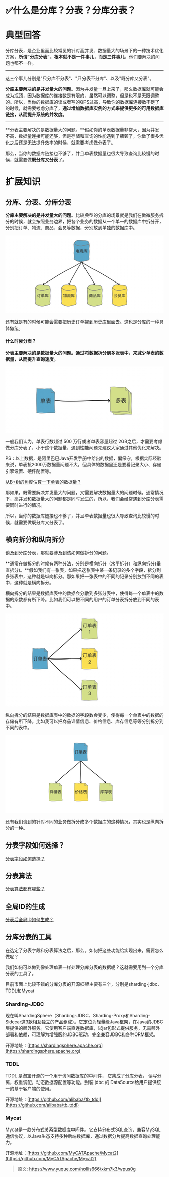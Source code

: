 # ✅什么是分库？分表？分库分表？

# 典型回答


分库分表，是企业里面比较常见的针对高并发、数据量大的场景下的一种技术优化方案，**所谓"分库分表"，根本就不是一件事儿，而是三件事儿**，他们要解决的问题也都不一样。

****

这三个事儿分别是"只分库不分表"、"只分表不分库"、以及"既分库又分表"。



**分库主要解决的是并发量大的问题**。因为并发量一旦上来了，那么数据库就可能会成为瓶颈，因为数据库的连接数是有限的，虽然可以调整，但是也不是无限调整的。所以，当你的数据库的读或者写的QPS过高，导致你的数据库连接数不足了的时候，就需要考虑分库了，**通过增加数据库实例的方式来提供更多的可用数据库链接，从而提升系统的并发度。**

****

**分表主要解决的是数据量大的问题。**假如你的单表数据量非常大，因为并发不高，数据量连接可能还够，但是存储和查询的性能遇到了瓶颈了，你做了很多优化之后还是无法提升效率的时候，就需要考虑做分表了。



那么，当你的数据库链接也不够了，并且单表数据量也很大导致查询比较慢的时候，就需要做**既分库又分表**了。



# 扩展知识


## 分库、分表、分库分表


**分库主要解决的是并发量大的问题**。比较典型的分库的场景就是我们在做微服务拆分的时候，就会按照业务边界，把各个业务的数据从一个单一的数据库中拆分开，分别把订单、物流、商品、会员等数据，分别放到单独的数据库中。



![16532099518312.jpg](./img/eW-R76v3D9Bc2QIj/1726910886013-285159d5-d1fb-4092-9007-a15ffefdebae-268904.jpeg)



还有就是有的时候可能会需要把历史订单挪到历史库里面去。这也是分库的一种具体做法。



#### 什么时候分表？


**分表主要解决的是数据量大的问题。通过将数据拆分到多张表中，来减少单表的数据量，从而提升查询速度。**



![16532100651671.jpg](./img/eW-R76v3D9Bc2QIj/1726910885998-3b57ad3a-c62c-4427-b49f-43ad8297b41e-511510.jpeg)



一般我们认为，单表行数超过 500 万行或者单表容量超过 2GB之后，才需要考虑做分库分表了，小于这个数据量，遇到性能问题先建议大家通过其他优化来解决。



PS：以上数据，是阿里巴巴Java开发手册中给出的数据，偏保守，根据实际经验来说，单表抗2000万数据量问题不大，但具体的数据里还是要看记录大小、存储引擎设置、硬件配置等。



[从B+树的角度估算一下单表的数据量？](https://www.yuque.com/hollis666/xkm7k3/ovg68pfik2vo2eh8)



那如果，既需要解决并发量大的问题，又需要解决数据量大的问题时候。通常情况下，高并发和数据量大的问题都是同时发生的，所以，我们会经常遇到分库分表需要同时进行的情况。



所以，当你的数据库链接也不够了，并且单表数据量也很大导致查询比较慢的时候，就需要做既分库又分表了。



## 横向拆分和纵向拆分


谈及到分库分表，那就要涉及到该如何做拆分的问题。



**通常在做拆分的时候有两种分法，分别是横向拆分（水平拆分）和纵向拆分(垂直拆分)。**假如我们有一张表，如果把这张表中某一条记录的多个字段，拆分到多张表中，这种就是纵向拆分。那如果把一张表中的不同的记录分别放到不同的表中，这种就是横向拆分。



横向拆分的结果是数据库表中的数据会分散到多张分表中，使得每一个单表中的数据的条数都有所下降。比如我们可以把不同的用户的订单分表拆分放到不同的表中。



![16532102470769.jpg](./img/eW-R76v3D9Bc2QIj/1726910886070-528a999c-c94d-48b3-ab1a-0d90d56592bf-365916.jpeg)



纵向拆分的结果是数据库表中的数据的字段数会变少，使得每一个单表中的数据的存储有所下降。比如我可以把商品详情信息、价格信息、库存信息等等分别拆分到不同的表中。



![16532101898570.jpg](./img/eW-R76v3D9Bc2QIj/1726910886050-41a16a87-0586-4771-a7d5-60b74a1ac339-922266.jpeg)



还有我们谈到的针对不同的业务做拆分成多个数据库的这种情况，其实也是纵向拆分的一种。



## 分表字段如何选择？


[分表字段如何选择？](https://www.yuque.com/hollis666/xkm7k3/mec4ust5rpfob78r)



## 分表算法


[分表算法都有哪些？](https://www.yuque.com/hollis666/xkm7k3/anpg4kfcb8p7egag)



## 全局ID的生成


[分表后全局ID如何生成？](https://www.yuque.com/hollis666/xkm7k3/glyv4twwk6bfs6dr)



## 分库分表的工具


在选定了分表字段和分表算法之后，那么，如何把这些功能给实现出来，需要怎么做呢？



我们如何可以做到像处理单表一样处理分库分表的数据呢？这就需要用到一个分库分表的工具了。



目前市面上比较不错的分库分表的开源框架主要有三个，分别是sharding-jdbc、TDDL和Mycat



### Sharding-JDBC


现在叫ShardingSphere（Sharding-JDBC、Sharding-Proxy和Sharding-Sidecar这3款相互独立的产品组成）。它定位为轻量级Java框架，在Java的JDBC层提供的额外服务。它使用客户端直连数据库，以jar包形式提供服务，无需额外部署和依赖，可理解为增强版的JDBC驱动，完全兼容JDBC和各种ORM框架。



开源地址：[https://shardingsphere.apache.org](https://shardingsphere.apache.org)



### TDDL


TDDL 是淘宝开源的一个用于访问数据库的中间件， 它集成了分库分表， 读写分离，权重调配，动态数据源配置等功能。封装 jdbc 的 DataSource给用户提供统一的基于客户端的使用。



开源地址：[https://github.com/alibaba/tb_tddl](https://github.com/alibaba/tb_tddl)



### Mycat


Mycat是一款分布式关系型数据库中间件。它支持分布式SQL查询，兼容MySQL通信协议，以Java生态支持多种后端数据库，通过数据分片提高数据查询处理能力。



开源地址：[https://github.com/MyCATApache/Mycat2](https://github.com/MyCATApache/Mycat2)



> 原文: <https://www.yuque.com/hollis666/xkm7k3/wpus0g>